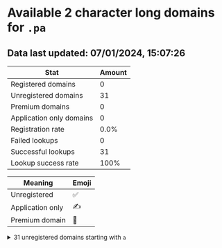 # Available 2 character long domains for `.pa`

## Data last updated: 07/01/2024, 15:07:26

|Stat|Amount|
|--|--|
|Registered domains|0|
|Unregistered domains|31|
|Premium domains|0|
|Application only domains|0|
|Registration rate|0.0%|
|Failed lookups|0|
|Successful lookups|31|
|Lookup success rate|100%|


|Meaning|Emoji|
|--|--|
|Unregistered|:white_check_mark:|
|Application only|:writing_hand:|
|Premium domain|:gem:|

<details>
<summary>31 unregistered domains starting with <bold><code>a</code></bold></summary>

|Type|Domain|
|--|--|
|:white_check_mark:|`a0.pa`|
|:white_check_mark:|`a1.pa`|
|:white_check_mark:|`a2.pa`|
|:white_check_mark:|`a3.pa`|
|:white_check_mark:|`a4.pa`|
|:white_check_mark:|`aa.pa`|
|:white_check_mark:|`ab.pa`|
|:white_check_mark:|`ac.pa`|
|:white_check_mark:|`ad.pa`|
|:white_check_mark:|`ae.pa`|
|:white_check_mark:|`af.pa`|
|:white_check_mark:|`ag.pa`|
|:white_check_mark:|`ah.pa`|
|:white_check_mark:|`ai.pa`|
|:white_check_mark:|`aj.pa`|
|:white_check_mark:|`ak.pa`|
|:white_check_mark:|`al.pa`|
|:white_check_mark:|`am.pa`|
|:white_check_mark:|`an.pa`|
|:white_check_mark:|`ao.pa`|
|:white_check_mark:|`ap.pa`|
|:white_check_mark:|`aq.pa`|
|:white_check_mark:|`ar.pa`|
|:white_check_mark:|`as.pa`|
|:white_check_mark:|`at.pa`|
|:white_check_mark:|`au.pa`|
|:white_check_mark:|`av.pa`|
|:white_check_mark:|`aw.pa`|
|:white_check_mark:|`ax.pa`|
|:white_check_mark:|`ay.pa`|
|:white_check_mark:|`az.pa`|
</details>